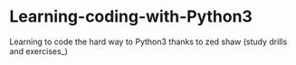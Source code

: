 # Learning-coding-with-Python3
Learning to code the hard way to Python3 thanks to zed shaw (study drills and exercises_)
